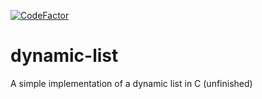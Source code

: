 [![CodeFactor](https://www.codefactor.io/repository/github/lurevar/dynamic-list/badge)](https://www.codefactor.io/repository/github/lurevar/dynamic-list)

# dynamic-list

A simple implementation of a dynamic list in C (unfinished)
